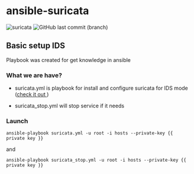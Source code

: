 # ansible-suricata
<img alt="suricata" src="https://img.shields.io/badge/suricata-6.0.4-red"> <img alt="GitHub last commit (branch)" src="https://img.shields.io/github/last-commit/sm0ke87/ansible-suricata/master">

## Basic setup IDS ##

Playbook was created for get knowledge in ansible

### What we are have? ###

* suricata.yml is playbook for install and configure suricata for IDS mode ([check it out ](https://suricata.readthedocs.io/en/suricata-6.0.4/quickstart.html#basic-setup "suricata docs"))

* suricata_stop.yml will stop service if it needs

### Launch ###

``` ansible-playbook suricata.yml -u root -i hosts --private-key {{ private key }} ```

and

``` ansible-playbook suricata_stop.yml -u root -i hosts --private-key {{ private key }} ```